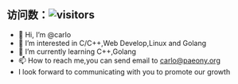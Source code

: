 ## 访问数：![visitors](https://visitor-badge.glitch.me/badge?page_id=page.id&left_color=green&right_color=red)

- 👋 Hi, I’m @carlo
- 👀 I’m interested in C/C++,Web Develop,Linux and Golang
- 🌱 I’m currently learning C++,Golang
- 📫 How to reach me,you can send email to carlo@paeony.org
- I look forward to communicating with you to promote our growth
<!---
riofutab/riofutab is a ✨ special ✨ repository because its `README.md` (this file) appears on your GitHub profile.
You can click the Preview link to take a look at your changes.
--->
